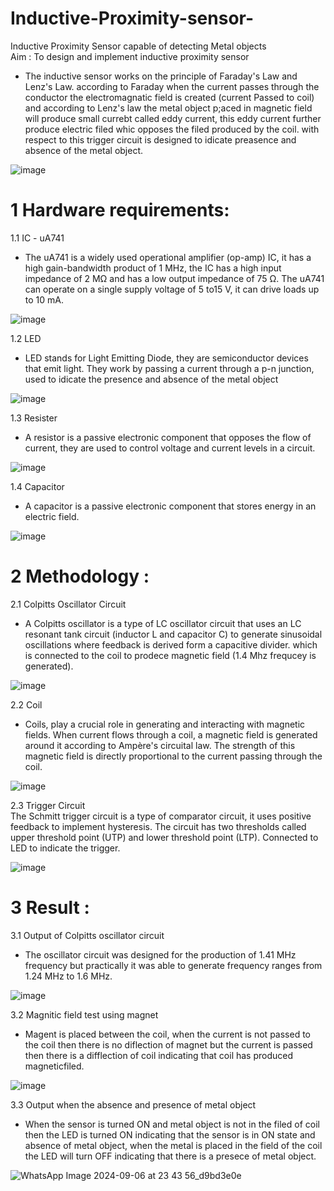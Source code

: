 # Inductive-Proximity-sensor-
Inductive Proximity Sensor capable of detecting Metal objects  
Aim : To design and implement inductive proximity sensor  

-  The inductive sensor works on the principle of Faraday's Law and Lenz's Law. according to Faraday when the current passes through the conductor the electromagnatic field is created (current Passed to coil) and according to Lenz's law the metal object p;aced in magnetic field will produce small currebt called eddy current, this eddy current further produce electric filed whic opposes the filed produced by the coil. with respect to this trigger circuit is designed to idicate preasence and absence of the metal object.   

![image](https://github.com/user-attachments/assets/77fed229-2c08-488a-82ff-f8525f7f83e8)   

# 1 Hardware requirements:  

 1.1 IC - uA741  
 -  The uA741 is a widely used operational amplifier (op-amp) IC, it has a high gain-bandwidth product of 1 MHz, the IC has a high input impedance of 2 MΩ and has a low output impedance of 75 Ω. The uA741 can operate on a single supply voltage of 5 to15 V, it can drive loads up to 10 mA.  

  
![image](https://github.com/user-attachments/assets/db8cf406-efc2-4e6c-9fbc-45085ec70aaf)  

1.2 LED  
-  LED stands for Light Emitting Diode, they are semiconductor devices that emit light. They work by passing a current through a p-n junction, used to idicate the presence and absence of the metal object
  
![image](https://github.com/user-attachments/assets/cf725d9e-29cc-41b2-b846-b5b945aca1fb)  

1.3 Resister  
- A resistor is a passive electronic component that opposes the flow of current, they are used to control voltage and current levels in a circuit.  

![image](https://github.com/user-attachments/assets/7725692b-afc6-4dc4-9da2-ca9c7fa87cb8)  

1.4 Capacitor  
-  A capacitor is a passive electronic component that stores energy in an electric field.
  
![image](https://github.com/user-attachments/assets/d0b8bf9b-3ced-43e4-95e0-02ad2fccdf55)  


# 2 Methodology :  

2.1 Colpitts Oscillator Circuit  
- A Colpitts oscillator is a type of LC oscillator circuit that uses an LC resonant tank circuit (inductor L and capacitor C) to generate sinusoidal oscillations where feedback is derived form a capacitive divider. which is connected to the coil to prodece magnetic field (1.4 Mhz frequcey is generated).
  
![image](https://github.com/user-attachments/assets/cc71c562-8d98-4108-a42f-c7963789b94c)  

2.2 Coil  
- Coils, play a crucial role in generating and interacting with magnetic fields. When current flows through a coil, a magnetic field is generated around it according to Ampère's circuital law. The strength of this magnetic field is directly proportional to the current passing through the coil.  

![image](https://github.com/user-attachments/assets/57989b5c-8e34-4bfb-9087-004b6d87f1d9)  

2.3 Trigger Circuit  
The Schmitt trigger circuit is a type of comparator circuit, it uses positive feedback to implement hysteresis. The circuit has two thresholds called upper threshold point (UTP) and lower threshold point (LTP). Connected to LED to indicate the trigger.  

![image](https://github.com/user-attachments/assets/9701e251-2ff9-4d56-a699-16fc866fec14)  


# 3 Result :  

3.1 Output of Colpitts oscillator circuit  
- The oscillator circuit was designed for the production of 1.41 MHz frequency but practically it was able to generate frequency ranges from 1.24 MHz to 1.6 MHz.
  
![image](https://github.com/user-attachments/assets/7d6e3651-6e30-4dc8-98a6-77dba18fc90b)  

3.2 Magnitic field test using magnet  
- Magent is placed between the coil, when the current is not passed to the coil then there is no diflection of magnet but the current is passed then there is a difflection of coil indicating that coil has produced magneticfiled.

    
![image](https://github.com/user-attachments/assets/cc02ac1e-2468-46fb-a6d7-f0c99b31df65)  

3.3 Output when the absence and presence of metal object  
- When the sensor is turned ON and metal object is not in the filed of coil then the LED is turned ON indicating that the sensor is in ON state and absence of metal object, when the metal is placed in the field of the coil the LED will turn OFF indicating that there is a presece of metal object.
    

![WhatsApp Image 2024-09-06 at 23 43 56_d9bd3e0e](https://github.com/user-attachments/assets/8f23b89b-e4f4-42b7-9cf6-998318d82c60)  


